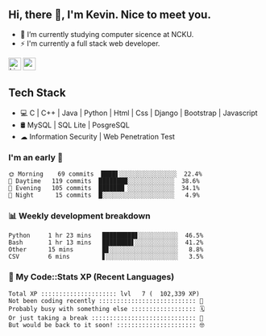 ## Hi, there 👋, I'm Kevin. Nice to meet you.

- 🌱 I’m currently studying computer sicence at NCKU.
- ⚡ I'm currently a full stack web developer.

<a href="https://www.linkedin.com/in/kevin12686/"><img alt="LinkedIn" src="https://img.shields.io/badge/linkedin%20-%230077B5.svg?&style=for-the-badge&logo=linkedin&logoColor=white" height=25></a>
<a href="https://www.instagram.com/kevin12686/"><img src="https://img.shields.io/badge/instagram-3f729b?&style=for-the-badge&logo=instagram&logoColor=white" height=25></a>

## Tech Stack

* 💻 C | C++ | Java | Python | Html | Css | Django | Bootstrap | Javascript
* 🛢️ MySQL | SQL Lite | PosgreSQL
* ☁ Information Security | Web Penetration Test

### I'm an early 🐤

<!-- early_bird start -->

```text
🌞 Morning    69 commits  ████▋░░░░░░░░░░░░░░░░  22.4%
🌆 Daytime   119 commits  ████████░░░░░░░░░░░░░  38.6%
🌃 Evening   105 commits  ███████▏░░░░░░░░░░░░░  34.1%
🌙 Night      15 commits  █░░░░░░░░░░░░░░░░░░░░   4.9%
```

<!-- early_bird end -->

### 📊 Weekly development breakdown

<!-- code_time start -->

```text
Python     1 hr 23 mins   █████████▊░░░░░░░░░░░  46.5%
Bash       1 hr 13 mins   ████████▋░░░░░░░░░░░░  41.2%
Other      15 mins        █▊░░░░░░░░░░░░░░░░░░░   8.8%
CSV        6 mins         ▋░░░░░░░░░░░░░░░░░░░░   3.5%
```

<!-- code_time end -->

### 🧰 My Code::Stats XP (Recent Languages)

<!-- codestats start -->

```text
Total XP ::::::::::::::::::::: lvl   7 (  102,339 XP) 
Not been coding recently ::::::::::::::::::::::::::: 🙈
Probably busy with something else :::::::::::::::::: 🗓
Or just taking a break ::::::::::::::::::::::::::::: 🌴
But would be back to it soon! :::::::::::::::::::::: 🤓
```

<!-- codestats end -->
